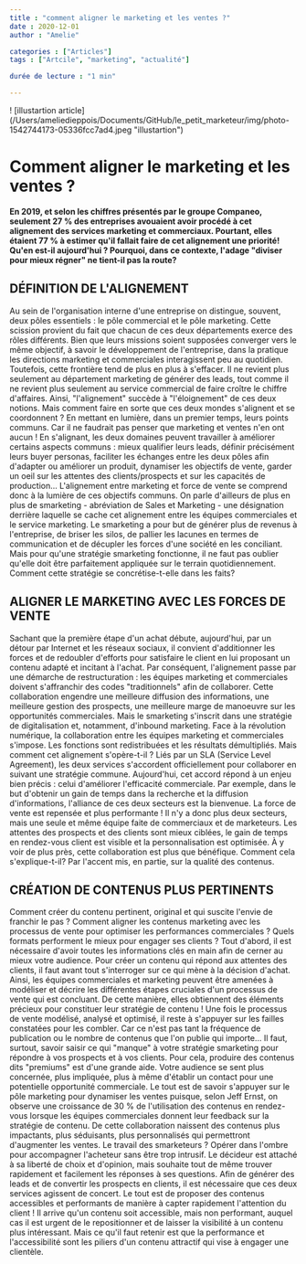 ```yaml
---
title : "comment aligner le marketing et les ventes ?"
date : 2020-12-01
author : "Amelie"

categories : ["Articles"]
tags : ["Artcile", "marketing", "actualité"]

durée de lecture : "1 min"

---
```


! [illustartion article] (/Users/ameliedieppois/Documents/GitHub/le_petit_marketeur/img/photo-1542744173-05336fcc7ad4.jpeg "illustartion")

# Comment aligner le marketing et les ventes ?

**En 2019, et selon les chiffres présentés par le groupe Companeo, seulement 27 % des entreprises avouaient avoir procédé à cet alignement des services marketing et commerciaux. Pourtant, elles étaient 77 % à estimer qu'il fallait faire de cet alignement une priorité! Qu'en est-il aujourd'hui ? Pourquoi, dans ce contexte, l'adage "diviser pour mieux régner" ne tient-il pas la route?**

## DÉFINITION DE L'ALIGNEMENT

Au sein de l'organisation interne d'une entreprise on distingue, souvent, deux pôles essentiels : le pôle commercial et le pôle marketing. Cette scission provient du fait que chacun de ces deux départements exerce des rôles différents. Bien que leurs missions soient supposées converger vers le même objectif, à savoir le développement de l'entreprise, dans la pratique les directions marketing et commerciales interagissent peu au quotidien. Toutefois, cette frontière tend de plus en plus à s'effacer. Il ne revient plus seulement au département marketing de générer des leads, tout comme il ne revient plus seulement au service commercial de faire croître le chiffre d'affaires. Ainsi, "l'alignement" succède à "l'éloignement" de ces deux notions. Mais comment faire en sorte que ces deux mondes s'alignent et se coordonnent ? En mettant en lumière, dans un premier temps, leurs points communs. Car il ne faudrait pas penser que marketing et ventes n'en ont aucun ! En s'alignant, les deux domaines peuvent travailler à améliorer certains aspects communs : mieux qualifier leurs leads, définir précisément leurs buyer personas, faciliter les échanges entre les deux pôles afin d'adapter ou améliorer un produit, dynamiser les objectifs de vente, garder un oeil sur les attentes des clients/prospects et sur les capacités de production... L'alignement entre marketing et force de vente se comprend donc à la lumière de ces objectifs communs. On parle d'ailleurs de plus en plus de smarketing - abréviation de Sales et Marketing - une désignation derrière laquelle se cache cet alignement entre les équipes commerciales et le service marketing. Le smarketing a pour but de générer plus de revenus à l'entreprise, de briser les silos, de pallier les lacunes en termes de communication et de décupler les forces d'une société en les conciliant. Mais pour qu'une stratégie smarketing fonctionne, il ne faut pas oublier qu'elle doit être parfaitement appliquée sur le terrain quotidiennement. Comment cette stratégie se concrétise-t-elle dans les faits?

## ALIGNER LE MARKETING AVEC LES FORCES DE VENTE

Sachant que la première étape d'un achat débute, aujourd'hui, par un détour par Internet et les réseaux sociaux, il convient d'additionner les forces et de redoubler d'efforts pour satisfaire le client en lui proposant un contenu adapté et incitant à l'achat. Par conséquent, l'alignement passe par une démarche de restructuration : les équipes marketing et commerciales doivent s'affranchir des codes "traditionnels" afin de collaborer. Cette collaboration engendre une meilleure diffusion des informations, une meilleure gestion des prospects, une meilleure marge de manoeuvre sur les opportunités commerciales. Mais le smarketing s'inscrit dans une stratégie de digitalisation et, notamment, d'inbound marketing. Face à la révolution numérique, la collaboration entre les équipes marketing et commerciales s'impose. Les fonctions sont redistribuées et les résultats démultipliés. Mais comment cet alignement s'opère-t-il ? Liés par un SLA (Service Level Agreement), les deux services s'accordent officiellement pour collaborer en suivant une stratégie commune. Aujourd'hui, cet accord répond à un enjeu bien précis : celui d'améliorer l'efficacité commerciale. Par exemple, dans le but d'obtenir un gain de temps dans la recherche et la diffusion d'informations, l'alliance de ces deux secteurs est la bienvenue. La force de vente est repensée et plus performante ! Il n'y a donc plus deux secteurs, mais une seule et même équipe faite de commerciaux et de marketeurs. Les attentes des prospects et des clients sont mieux ciblées, le gain de temps en rendez-vous client est visible et la personnalisation est optimisée. À y voir de plus près, cette collaboration est plus que bénéfique. Comment cela s'explique-t-il? Par l'accent mis, en partie, sur la qualité des contenus.

## CRÉATION DE CONTENUS PLUS PERTINENTS

Comment créer du contenu pertinent, original et qui suscite l'envie de franchir le pas ? Comment aligner les contenus marketing avec les processus de vente pour optimiser les performances commerciales ? Quels formats performent le mieux pour engager ses clients ? Tout d'abord, il est nécessaire d'avoir toutes les informations clés en main afin de cerner au mieux votre audience. Pour créer un contenu qui répond aux attentes des clients, il faut avant tout s'interroger sur ce qui mène à la décision d'achat. Ainsi, les équipes commerciales et marketing peuvent être amenées à modéliser et décrire les différentes étapes cruciales d'un processus de vente qui est concluant. De cette manière, elles obtiennent des éléments précieux pour constituer leur stratégie de contenu ! Une fois le processus de vente modélisé, analysé et optimisé, il reste à s'appuyer sur les failles constatées pour les combler. Car ce n'est pas tant la fréquence de publication ou le nombre de contenus que l'on publie qui importe... Il faut, surtout, savoir saisir ce qui "manque" à votre stratégie smarketing pour répondre à vos prospects et à vos clients. Pour cela, produire des contenus dits "premiums" est d'une grande aide. Votre audience se sent plus concernée, plus impliquée, plus à même d'établir un contact pour une potentielle opportunité commerciale. Le tout est de savoir s'appuyer sur le pôle marketing pour dynamiser les ventes puisque, selon Jeff Ernst, on observe une croissance de 30 % de l'utilisation des contenus en rendez-vous lorsque les équipes commerciales donnent leur feedback sur la stratégie de contenu. De cette collaboration naissent des contenus plus impactants, plus séduisants, plus personnalisés qui permettront d'augmenter les ventes. Le travail des smarketeurs ? Opérer dans l'ombre pour accompagner l'acheteur sans être trop intrusif. Le décideur est attaché à sa liberté de choix et d'opinion, mais souhaite tout de même trouver rapidement et facilement les réponses à ses questions. Afin de générer des leads et de convertir les prospects en clients, il est nécessaire que ces deux services agissent de concert. Le tout est de proposer des contenus accessibles et performants de manière à capter rapidement l'attention du client ! Il arrive qu'un contenu soit accessible, mais non performant, auquel cas il est urgent de le repositionner et de laisser la visibilité à un contenu plus intéressant. Mais ce qu'il faut retenir est que la performance et l'accessibilité sont les piliers d'un contenu attractif qui vise à engager une clientèle.
